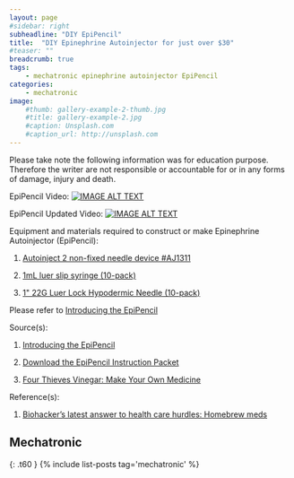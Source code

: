 ```yaml
---
layout: page
#sidebar: right
subheadline: "DIY EpiPencil"
title:  "DIY Epinephrine Autoinjector for just over $30"
#teaser: ""
breadcrumb: true
tags:
    - mechatronic epinephrine autoinjector EpiPencil
categories:
    - mechatronic
image:
    #thumb: gallery-example-2-thumb.jpg
    #title: gallery-example-2.jpg
    #caption: Unsplash.com
    #caption_url: http://unsplash.com
---
```


Please take note the following information was for education purpose. Therefore the writer are not responsible or accountable for or in any forms of damage, injury and death. 

EpiPencil Video: 
[![IMAGE ALT TEXT](https://archive.org/download/EpiPencil_201801/EpiPencil_201801.thumbs/EpiPencil_000057.jpg)](https://archive.org/details/EpiPencil_201801)


EpiPencil Updated Video: 
[![IMAGE ALT TEXT](https://archive.org/download/EpiPencilUpdate/EpiPencilUpdate.thumbs/EpiPencil%20Update_000057.jpg)](https://archive.org/details/EpiPencilUpdate)

Equipment and materials required to construct or make Epinephrine Autoinjector (EpiPencil):


   1. [Autoinject 2 non-fixed needle device #AJ1311](https://www.adwdiabetes.com/product/owen-mumford-autoject-2-non-fixed-needle_7753.htm)

   2. [1mL luer slip syringe (10-pack)](https://www.amazon.com/BD-SYRINGE-Leur-Lock-Pack/dp/B01BLV8V3Y/ref=sr_1_1?s=industrial&ie=UTF8&qid=1533156095&sr=1-1&keywords=1ml+luer+lock+syringe)

   3. [1" 22G Luer Lock Hypodermic Needle (10-pack)](https://www.healthykin.com//p-5048-bd-precisionglide-single-use-hypodermic-needles.aspx?gclid=CJ7v-dG2lM8CFUeBfgodMKYBxw)


Please refer to [Introducing the EpiPencil](https://fourthievesvinegar.org/?b=001)

Source(s):

1. [Introducing the EpiPencil](https://fourthievesvinegar.org/?b=001)

2. [Download the EpiPencil Instruction Packet](https://fourthievesvinegar.org/?download#epipencil)

3. [Four Thieves Vinegar: Make Your Own Medicine](https://fourthievesvinegar.org)

Reference(s):

1. [Biohacker’s latest answer to health care hurdles: Homebrew meds](https://www.the-parallax.com/biohacking-homebrew-meds-hope/)

## Mechatronic
{: .t60 }
{% include list-posts tag='mechatronic' %}

